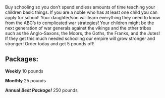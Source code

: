 Buy schooling so you don’t spend endless amounts of time teaching your children basic things. If you are a noble who has at least one child you can apply for school! Your daughter/son will learn everything they need to know from the ABC’s to complicated war strategies! Your children might be the next generation of war generals against the vikings and the other tribes such as the Anglo-Saxons, the Moors, the Goths, the Franks, and the Jutes! If they get this much needed schooling our empire will grow stronger and stronger! Order today and get 5 pounds off! 

Packages:
------
**Weekly**
10 pounds

**Monthly**
25 pounds

**Annual**
***Best Package!***
250 pounds

